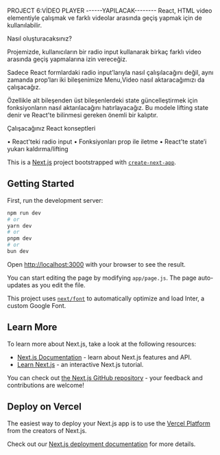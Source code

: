 PROJECT 6:VİDEO PLAYER
------YAPILACAK--------
React, HTML video elementiyle çalışmak ve farklı videolar arasında geçiş yapmak için de kullanılabilir.

Nasıl oluşturacaksınız?

Projemizde, kullanıcıların bir radio input kullanarak birkaç farklı video arasında geçiş yapmalarına izin vereceğiz.

Sadece React formlardaki radio input’larıyla nasıl çalışılacağını değil, aynı zamanda prop’ları iki bileşenimize Menu,Video nasıl aktaracağımızı da çalışacağız.

Özellikle alt bileşenden üst bileşenlerdeki state güncelleştirmek için fonksiyonların nasıl aktarılacağını hatırlayacağız. Bu modele lifting state denir ve React'te bilinmesi gereken önemli bir kalıptır.

Çalışacağınız React konseptleri

• React'teki radio input
• Fonksiyonları prop ile iletme
• React'te state’i yukarı kaldırma/lifting

This is a [Next.js](https://nextjs.org/) project bootstrapped with [`create-next-app`](https://github.com/vercel/next.js/tree/canary/packages/create-next-app).

## Getting Started

First, run the development server:

```bash
npm run dev
# or
yarn dev
# or
pnpm dev
# or
bun dev
```

Open [http://localhost:3000](http://localhost:3000) with your browser to see the result.

You can start editing the page by modifying `app/page.js`. The page auto-updates as you edit the file.

This project uses [`next/font`](https://nextjs.org/docs/basic-features/font-optimization) to automatically optimize and load Inter, a custom Google Font.

## Learn More

To learn more about Next.js, take a look at the following resources:

- [Next.js Documentation](https://nextjs.org/docs) - learn about Next.js features and API.
- [Learn Next.js](https://nextjs.org/learn) - an interactive Next.js tutorial.

You can check out [the Next.js GitHub repository](https://github.com/vercel/next.js/) - your feedback and contributions are welcome!

## Deploy on Vercel

The easiest way to deploy your Next.js app is to use the [Vercel Platform](https://vercel.com/new?utm_medium=default-template&filter=next.js&utm_source=create-next-app&utm_campaign=create-next-app-readme) from the creators of Next.js.

Check out our [Next.js deployment documentation](https://nextjs.org/docs/deployment) for more details.
